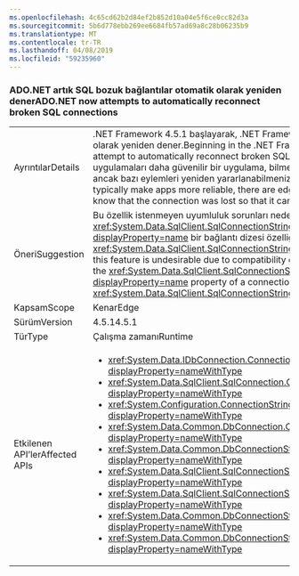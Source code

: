 ```yaml
---
ms.openlocfilehash: 4c65cd62b2d84ef2b852d10a04e5f6ce0cc82d3a
ms.sourcegitcommit: 5b6d778ebb269ee6684fb57ad69a8c28b06235b9
ms.translationtype: MT
ms.contentlocale: tr-TR
ms.lasthandoff: 04/08/2019
ms.locfileid: "59235960"
---
```

### <a name="adonet-now-attempts-to-automatically-reconnect-broken-sql-connections"></a><span data-ttu-id="3acfa-101">ADO.NET artık SQL bozuk bağlantılar otomatik olarak yeniden dener</span><span class="sxs-lookup"><span data-stu-id="3acfa-101">ADO.NET now attempts to automatically reconnect broken SQL connections</span></span>

|   |   |
|---|---|
|<span data-ttu-id="3acfa-102">Ayrıntılar</span><span class="sxs-lookup"><span data-stu-id="3acfa-102">Details</span></span>|<span data-ttu-id="3acfa-103">.NET Framework 4.5.1 başlayarak, .NET Framework bozuk SQL bağlantılar otomatik olarak yeniden dener.</span><span class="sxs-lookup"><span data-stu-id="3acfa-103">Beginning in the .NET Framework 4.5.1, the .NET Framework will attempt to automatically reconnect broken SQL connections.</span></span> <span data-ttu-id="3acfa-104">Bu genellikle uygulamaları daha güvenilir bir uygulama, bilmeniz gereken edge durumlar yapar ancak bazı eylemleri yeniden yararlanabilmeniz bağlantı kesildi.</span><span class="sxs-lookup"><span data-stu-id="3acfa-104">Although this will typically make apps more reliable, there are edge cases in which an app needs to know that the connection was lost so that it can take some action upon reconnection.</span></span>|
|<span data-ttu-id="3acfa-105">Öneri</span><span class="sxs-lookup"><span data-stu-id="3acfa-105">Suggestion</span></span>|<span data-ttu-id="3acfa-106">Bu özellik istenmeyen uyumluluk sorunları nedeniyle ise, bu ayarı devre dışı bırakılabilir <xref:System.Data.SqlClient.SqlConnectionStringBuilder.ConnectRetryCount?displayProperty=name> bir bağlantı dizesi özelliği (veya <xref:System.Data.SqlClient.SqlConnectionStringBuilder?displayProperty=name>) 0.</span><span class="sxs-lookup"><span data-stu-id="3acfa-106">If this feature is undesirable due to compatibility concerns, it can be disabled by setting the <xref:System.Data.SqlClient.SqlConnectionStringBuilder.ConnectRetryCount?displayProperty=name> property of a connection string (or <xref:System.Data.SqlClient.SqlConnectionStringBuilder?displayProperty=name>) to 0.</span></span>|
|<span data-ttu-id="3acfa-107">Kapsam</span><span class="sxs-lookup"><span data-stu-id="3acfa-107">Scope</span></span>|<span data-ttu-id="3acfa-108">Kenar</span><span class="sxs-lookup"><span data-stu-id="3acfa-108">Edge</span></span>|
|<span data-ttu-id="3acfa-109">Sürüm</span><span class="sxs-lookup"><span data-stu-id="3acfa-109">Version</span></span>|<span data-ttu-id="3acfa-110">4.5.1</span><span class="sxs-lookup"><span data-stu-id="3acfa-110">4.5.1</span></span>|
|<span data-ttu-id="3acfa-111">Tür</span><span class="sxs-lookup"><span data-stu-id="3acfa-111">Type</span></span>|<span data-ttu-id="3acfa-112">Çalışma zamanı</span><span class="sxs-lookup"><span data-stu-id="3acfa-112">Runtime</span></span>|
|<span data-ttu-id="3acfa-113">Etkilenen API’ler</span><span class="sxs-lookup"><span data-stu-id="3acfa-113">Affected APIs</span></span>|<ul><li><xref:System.Data.IDbConnection.ConnectionString?displayProperty=nameWithType></li><li><xref:System.Data.SqlClient.SqlConnection.ConnectionString?displayProperty=nameWithType></li><li><xref:System.Configuration.ConnectionStringSettings.ConnectionString?displayProperty=nameWithType></li><li><xref:System.Data.Common.DbConnection.ConnectionString?displayProperty=nameWithType></li><li><xref:System.Data.Common.DbConnectionStringBuilder.ConnectionString?displayProperty=nameWithType></li><li><xref:System.Data.SqlClient.SqlConnectionStringBuilder.%23ctor?displayProperty=nameWithType></li><li><xref:System.Data.SqlClient.SqlConnectionStringBuilder.%23ctor(System.String)?displayProperty=nameWithType></li><li><xref:System.Data.Common.DbConnectionStringBuilder.%23ctor?displayProperty=nameWithType></li><li><xref:System.Data.Common.DbConnectionStringBuilder.%23ctor(System.Boolean)?displayProperty=nameWithType></li></ul>|
